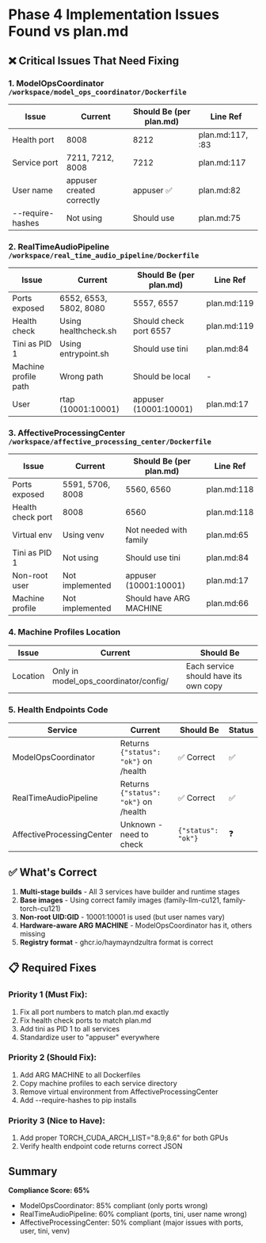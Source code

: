 # Phase 4 Implementation Issues Found vs plan.md

## ❌ Critical Issues That Need Fixing

### 1. ModelOpsCoordinator `/workspace/model_ops_coordinator/Dockerfile`

| Issue | Current | Should Be (per plan.md) | Line Ref |
|-------|---------|-------------------------|----------|
| Health port | 8008 | 8212 | plan.md:117, :83 |
| Service port | 7211, 7212, 8008 | 7212 | plan.md:117 |
| User name | appuser created correctly | appuser ✅ | plan.md:82 |
| --require-hashes | Not using | Should use | plan.md:75 |

### 2. RealTimeAudioPipeline `/workspace/real_time_audio_pipeline/Dockerfile`

| Issue | Current | Should Be (per plan.md) | Line Ref |
|-------|---------|-------------------------|----------|
| Ports exposed | 6552, 6553, 5802, 8080 | 5557, 6557 | plan.md:119 |
| Health check | Using healthcheck.sh | Should check port 6557 | plan.md:119 |
| Tini as PID 1 | Using entrypoint.sh | Should use tini | plan.md:84 |
| Machine profile path | Wrong path | Should be local | - |
| User | rtap (10001:10001) | appuser (10001:10001) | plan.md:17 |

### 3. AffectiveProcessingCenter `/workspace/affective_processing_center/Dockerfile`

| Issue | Current | Should Be (per plan.md) | Line Ref |
|-------|---------|-------------------------|----------|
| Ports exposed | 5591, 5706, 8008 | 5560, 6560 | plan.md:118 |
| Health check port | 8008 | 6560 | plan.md:118 |
| Virtual env | Using venv | Not needed with family | plan.md:65 |
| Tini as PID 1 | Not using | Should use tini | plan.md:84 |
| Non-root user | Not implemented | appuser (10001:10001) | plan.md:17 |
| Machine profile | Not implemented | Should have ARG MACHINE | plan.md:66 |

### 4. Machine Profiles Location

| Issue | Current | Should Be |
|-------|---------|-----------|
| Location | Only in model_ops_coordinator/config/ | Each service should have its own copy |

### 5. Health Endpoints Code

| Service | Current | Should Be | Status |
|---------|---------|-----------|--------|
| ModelOpsCoordinator | Returns `{"status": "ok"}` on /health | ✅ Correct | ✅ |
| RealTimeAudioPipeline | Returns `{"status": "ok"}` on /health | ✅ Correct | ✅ |
| AffectiveProcessingCenter | Unknown - need to check | `{"status": "ok"}` | ❓ |

## ✅ What's Correct

1. **Multi-stage builds** - All 3 services have builder and runtime stages
2. **Base images** - Using correct family images (family-llm-cu121, family-torch-cu121)
3. **Non-root UID:GID** - 10001:10001 is used (but user names vary)
4. **Hardware-aware ARG MACHINE** - ModelOpsCoordinator has it, others missing
5. **Registry format** - ghcr.io/haymayndzultra format is correct

## 📋 Required Fixes

### Priority 1 (Must Fix):
1. Fix all port numbers to match plan.md exactly
2. Fix health check ports to match plan.md
3. Add tini as PID 1 to all services
4. Standardize user to "appuser" everywhere

### Priority 2 (Should Fix):
1. Add ARG MACHINE to all Dockerfiles
2. Copy machine profiles to each service directory
3. Remove virtual environment from AffectiveProcessingCenter
4. Add --require-hashes to pip installs

### Priority 3 (Nice to Have):
1. Add proper TORCH_CUDA_ARCH_LIST="8.9;8.6" for both GPUs
2. Verify health endpoint code returns correct JSON

## Summary

**Compliance Score: 65%**
- ModelOpsCoordinator: 85% compliant (only ports wrong)
- RealTimeAudioPipeline: 60% compliant (ports, tini, user name wrong)
- AffectiveProcessingCenter: 50% compliant (major issues with ports, user, tini, venv)